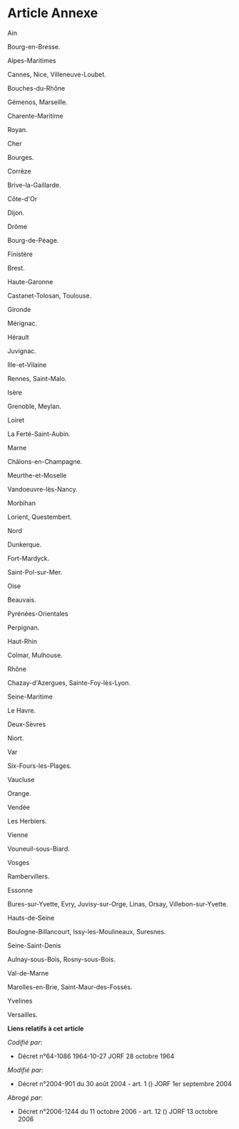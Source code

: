 # Article Annexe

Ain

Bourg-en-Bresse.

Alpes-Maritimes

Cannes, Nice, Villeneuve-Loubet.

Bouches-du-Rhône

Gémenos, Marseille.

Charente-Maritime

Royan.

Cher

Bourges.

Corrèze

Brive-la-Gaillarde.

Côte-d'Or

Dijon.

Drôme

Bourg-de-Péage.

Finistère

Brest.

Haute-Garonne

Castanet-Tolosan, Toulouse.

Gironde

Mérignac.

Hérault

Juvignac.

Ille-et-Vilaine

Rennes, Saint-Malo.

Isère

Grenoble, Meylan.

Loiret

La Ferté-Saint-Aubin.

Marne

Châlons-en-Champagne.

Meurthe-et-Moselle

Vandoeuvre-lès-Nancy.

Morbihan

Lorient, Questembert.

Nord

Dunkerque.

Fort-Mardyck.

Saint-Pol-sur-Mer.

Oise

Beauvais.

Pyrénées-Orientales

Perpignan.

Haut-Rhin

Colmar, Mulhouse.

Rhône

Chazay-d'Azergues, Sainte-Foy-lès-Lyon.

Seine-Maritime

Le Havre.

Deux-Sèvres

Niort.

Var

Six-Fours-les-Plages.

Vaucluse

Orange.

Vendée

Les Herbiers.

Vienne

Vouneuil-sous-Biard.

Vosges

Rambervillers.

Essonne

Bures-sur-Yvette, Evry, Juvisy-sur-Orge, Linas, Orsay, Villebon-sur-Yvette.

Hauts-de-Seine

Boulogne-Billancourt, Issy-les-Moulineaux, Suresnes.

Seine-Saint-Denis

Aulnay-sous-Bois, Rosny-sous-Bois.

Val-de-Marne

Marolles-en-Brie, Saint-Maur-des-Fossés.

Yvelines

Versailles.

**Liens relatifs à cet article**

_Codifié par_:

  - Décret n°64-1086 1964-10-27 JORF 28 octobre 1964

_Modifié par_:

  - Décret n°2004-901 du 30 août 2004 - art. 1 () JORF 1er septembre 2004

_Abrogé par_:

  - Décret n°2006-1244 du 11 octobre 2006 - art. 12 () JORF 13 octobre 2006

